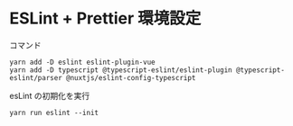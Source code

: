 # ESLint + Prettier 環境設定

コマンド

```shell
yarn add -D eslint eslint-plugin-vue
yarn add -D typescript @typescript-eslint/eslint-plugin @typescript-eslint/parser @nuxtjs/eslint-config-typescript
```

esLint の初期化を実行

```shell
yarn run eslint --init
```
